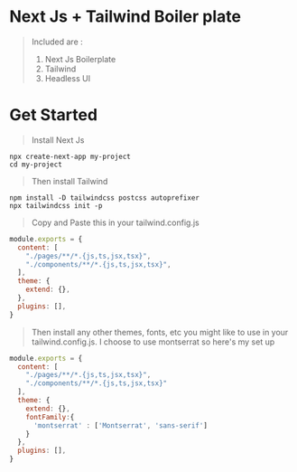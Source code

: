 # Next Js + Tailwind Boiler plate
>Included are :
>1. Next Js Boilerplate
>2. Tailwind 
>3. Headless UI

# Get Started
>Install Next Js
```
npx create-next-app my-project
cd my-project
```
>Then install Tailwind
```
npm install -D tailwindcss postcss autoprefixer
npx tailwindcss init -p
```
>Copy and Paste this in your tailwind.config.js
```javascript
module.exports = {
  content: [
    "./pages/**/*.{js,ts,jsx,tsx}",
    "./components/**/*.{js,ts,jsx,tsx}",
  ],
  theme: {
    extend: {},
  },
  plugins: [],
}
```
>Then install any other themes, fonts, etc you might like to use in your tailwind.config.js. I choose to use montserrat so here's my set up
```javascript
module.exports = {
  content: [
    "./pages/**/*.{js,ts,jsx,tsx}",
    "./components/**/*.{js,ts,jsx,tsx}"
  ],
  theme: {
    extend: {},
    fontFamily:{
      'montserrat' : ['Montserrat', 'sans-serif']
    }
  },
  plugins: [],
}
```

